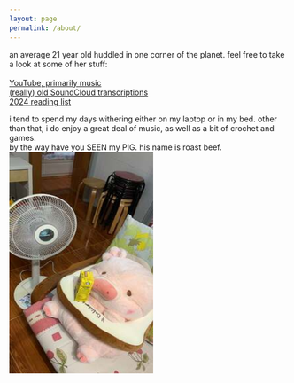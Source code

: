 ```yaml
---
layout: page
permalink: /about/
---
```

<div class="text">
    <p class="mt-1 ms-1 mb-3">
        an average 21 year old huddled in one corner of the planet.
        feel free to take a look at some of her stuff:<br /><br />
        <a href="https://www.youtube.com/@kae6555"
          >YouTube, primarily music</a
        ><br />
        <a href="https://soundcloud.com/user-510494234"
          >(really) old SoundCloud transcriptions</a
        >
        <br />
        <a
          href="https://docs.google.com/spreadsheets/d/1rdDaV7TpO--trc7JqBAlZS7sBNnG6DkNvXBd4LCiYYc/edit?usp=sharing"
          >2024 reading list</a
        >
    </p>
</div>
i tend to spend my days withering either on my laptop or in my bed. other than that, i do enjoy a great deal of music, as well as a bit of crochet and games.
<div class="text">
    by the way have you SEEN my PIG. his name is roast beef.
</div>
<div class="roast-beef-image">
    <a href="https://luluthepiggy.com/">
    <img
        src="../assets/misc/beef.jpg"
        width="260"
        height="400"
        class="my-3"
    /></a>
</div>
